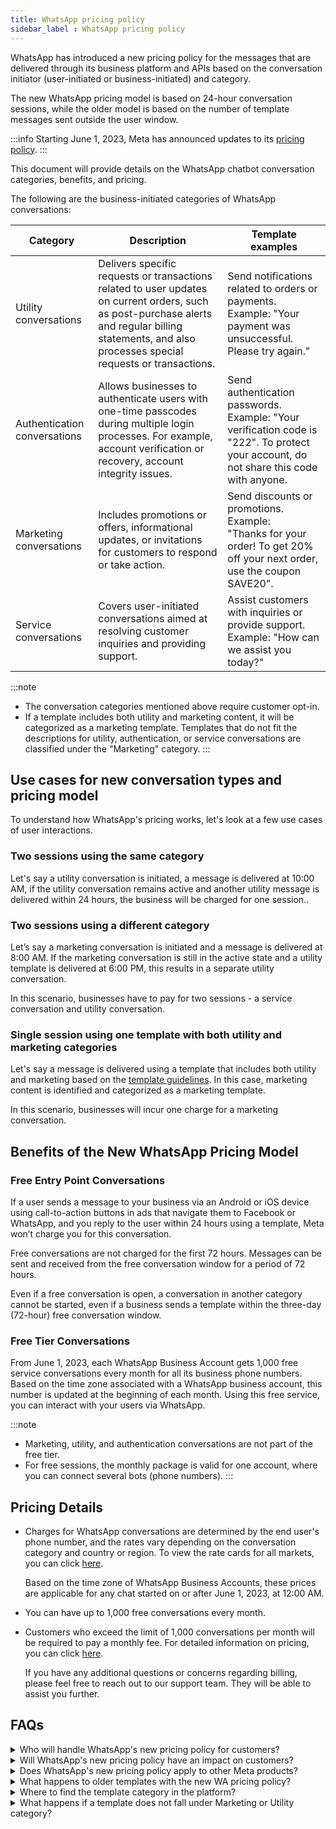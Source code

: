 ```yaml
---
title: WhatsApp pricing policy
sidebar_label : WhatsApp pricing policy
---
```


WhatsApp has introduced a new pricing policy for the messages that are delivered through its business platform and APIs based on the conversation initiator (user-initiated or business-initiated) and category.

The new WhatsApp pricing model is based on 24-hour conversation sessions, while the older model is based on the number of template messages sent outside the user window.

:::info
Starting June 1, 2023, Meta has announced updates to its [pricing policy](https://developers.facebook.com/docs/whatsapp/updates-to-pricing/).
:::

This document will provide details on the  WhatsApp chatbot conversation categories, benefits, and pricing.

The following are the business-initiated categories of WhatsApp conversations:

Category | Description | Template examples |
---------|------------|-----------|
Utility conversations | Delivers specific requests or transactions related to user updates on current orders, such as post-purchase alerts and regular billing statements, and also processes special requests or transactions. | Send notifications related to orders or payments. <br/>Example: "Your payment was unsuccessful. Please try again."
Authentication conversations | Allows businesses to authenticate users with one-time passcodes during multiple login processes. For example, account verification or recovery, account integrity issues. | Send authentication passwords. <br/>Example: "Your verification code is "222". To protect your account, do not share this code with anyone.
Marketing conversations | Includes promotions or offers, informational updates, or invitations for customers to respond or take action. | Send discounts or promotions. <br/>Example: "Thanks for your order! To get 20% off your next order, use the coupon SAVE20".
Service conversations | Covers user-initiated conversations aimed at resolving customer inquiries and providing support. | Assist customers with inquiries or provide support. <br/>Example: "How can we assist you today?"


:::note
* The conversation categories mentioned above require customer opt-in. 
* If a template includes both utility and marketing content, it will be categorized as a marketing template. Templates that do not fit the descriptions for utility, authentication, or service conversations are classified under the "Marketing" category.
:::

## Use cases for new conversation types and pricing model

To understand how WhatsApp's pricing works, let's look at a few use cases of user interactions.

### Two sessions using the same category

Let's say a utility conversation is initiated, a message is delivered at 10:00 AM, if the utility conversation remains active and another utility message is delivered within 24 hours, the business will be charged for one session..

### Two sessions using a different category

Let’s say a marketing conversation is initiated and a message is delivered at 8:00 AM. If the marketing conversation is still in the active state and a utility template is delivered at 6:00 PM, this results in a separate utility conversation.

In this scenario, businesses have to pay for two sessions  - a service conversation and utility conversation.

### Single session using one template with both utility and marketing categories

Let's say a message is delivered using a template that includes both utility and marketing based on the [template guidelines](https://developers.facebook.com/docs/whatsapp/updates-to-pricing/new-template-guidelines/). In this case, marketing content is identified and categorized as a marketing template.

In this scenario, businesses will incur one charge for a marketing conversation.

## Benefits of the New WhatsApp Pricing Model 

### Free Entry Point Conversations

If a user sends a message to your business via an Android or iOS device using call-to-action buttons in ads that navigate them to Facebook or WhatsApp, and you reply to the user within 24 hours using a template, Meta won’t charge you for this conversation. 

Free conversations are not charged for the first 72 hours. Messages can be sent and received from the free conversation window for a period of 72 hours.

Even if a free conversation is open, a conversation in another category cannot be started, even if a business sends a template within the three-day (72-hour) free conversation window.


### Free Tier Conversations

From June 1, 2023, each WhatsApp Business Account gets 1,000 free service conversations every month for all its business phone numbers. Based on the time zone associated with a WhatsApp business account, this number is updated at the beginning of each month. Using this free service, you can interact with your users via WhatsApp.

:::note
* Marketing, utility, and authentication conversations are not part of the free tier.
* For free sessions, the monthly package is valid for one account, where you can connect several bots (phone numbers).
:::

## Pricing Details

* Charges for WhatsApp conversations are determined by the end user's phone number, and the rates vary depending on the conversation category and country or region. To view the rate cards for all markets, you can click [here](https://developers.facebook.com/docs/whatsapp/pricing#rates). 

   Based on the time zone of WhatsApp Business Accounts, these prices are applicable for any chat started on or after June 1, 2023, at 12:00 AM.
* You can have up to 1,000 free conversations every month.
* Customers who exceed the limit of 1,000 conversations per month will be required to pay a monthly fee. For detailed information on pricing, you can click [here](https://developers.facebook.com/docs/whatsapp/pricing).

   If you have any additional questions or concerns regarding billing, please feel free to reach out to our support team. They will be able to assist you further.

## FAQs

<details><summary>Who will handle WhatsApp's new pricing policy for customers?</summary>

Yellow.ai will handle the implementation of WhatsApp's new pricing policy, and the new usage-based fee will be reflected on the next invoice from Yellow.ai. It is not recommended for customers to make any changes themselves.
</details>

<details><summary>
    Will WhatsApp's new pricing policy have an impact on customers?</summary>

Yes, the new WhatsApp pricing policy will impact customers of Yellow.ai who have active WhatsApp integrations, regardless of their subscription plan or add-on license. This change in pricing will also affect accounts with more than 1,000 conversations.
</details>

<details><summary>
    Does WhatsApp's new pricing policy apply to other Meta products?</summary>

No, these changes only apply to the WhatsApp business platform. Pricing for Facebook and Instagram has not been affected by Meta's new policy.
</details>

<details><summary>
    What happens to older templates with the new WA pricing policy?</summary>

All the older templates are re-categorised by Meta, and the new categories are updated in the Business Manager. Any template that violates WhatsApp’s commerce or business policies will be rejected.<br/> Note:<br/>• To view the status of the template approval, click on the Sync template button.<img src="https://i.imgur.com/5iO2AK8.png" alt="drawing"/><br/>• For the India region, all the authentication templates will be moved under the Utility category as they are not available for this particular region.
</details>

<details><summary>
    Where to find the template category in the platform?</summary>

To view the template category in the platform, click <a href="https://docs.yellow.ai/docs/platform_concepts/engagement/outbound/templates/overview">here</a>.
</details>

<details><summary>
    What happens if a template does not fall under Marketing or Utility category?</summary>
        If a template does not fall under Marketing or Utility, it will be rejected.
</details>


